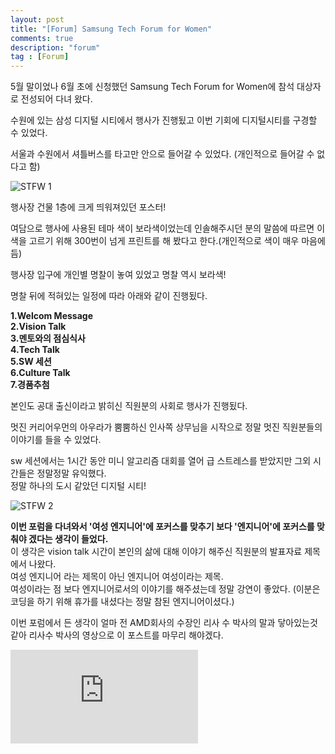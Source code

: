 ```yaml
---
layout: post
title: "[Forum] Samsung Tech Forum for Women"
comments: true
description: "forum"
tag : [Forum]
---
```


5월 말이었나 6월 초에 신청했던 Samsung Tech Forum for Women에 참석 대상자로 전성되어 다녀 왔다. <br>

수원에 있는 삼성 디지털 시티에서 행사가 진행됬고 이번 기회에 디지털시티를 구경할 수 있었다. <br>

서울과 수원에서 셔틀버스를 타고만 안으로 들어갈 수 있었다. (개인적으로 들어갈 수 없다고 함)<br>

![STFW 1](https://krispedia.github.io/assets/images/STFW_1.jpg)<br>

행사장 건물 1층에 크게 띄워져있던 포스터! <br>

여담으로 행사에 사용된 테마 색이 보라색이었는데 인솔해주시던 분의 말씀에 따르면 이 색을 고르기 위해 300번이 넘게 프린트를 해 봤다고 한다.(개인적으로 색이 매우 마음에 듬)<br>

행사장 입구에 개인별 명찰이 놓여 있었고 명찰 역시 보라색! <br>

명찰 뒤에 적혀있는 일정에 따라 아래와 같이 진행됬다. <br>

**1.Welcom Message**<br>
**2.Vision Talk**<br>
**3.멘토와의 점심식사**<br>
**4.Tech Talk**<br>
**5.SW 세션**<br>
**6.Culture Talk**<br>
**7.경품추첨**<br>

본인도 공대 출신이라고 밝히신 직원분의 사회로 행사가 진행됬다. <br>

멋진 커리어우먼의 아우라가 뿜뿜하신 인사쪽 상무님을 시작으로 정말 멋진 직원분들의 이야기를 들을 수 있었다.<br>

sw 세션에서는 1시간 동안 미니 알고리즘 대회를 열어 급 스트레스를 받았지만 그외 시간들은 정말정말 유익했다.<br>
정말 하나의 도시 같았던 디지털 시티!<br>

![STFW 2](https://krispedia.github.io/assets/images/STFW_2.jpg)<br>

**이번 포럼을 다녀와서 '여성 엔지니어'에 포커스를 맞추기 보다 '엔지니어'에 포커스를 맞춰야 겠다는 생각이 들었다.**<br>
이 생각은 vision talk 시간이 본인의 삶에 대해 이야기 해주신 직원분의 발표자료 제목에서 나왔다. <br>
여성 엔지니어 라는 제목이 아닌 엔지니어 여성이라는 제목. <br>
여성이라는 점 보다 엔지니어로서의 이야기를 해주셨는데 정말 강연이 좋았다. (이분은 코딩을 하기 위해 휴가를 내셨다는 정말 참된 엔지니어이셨다.)<br>

이번 포럼에서 든 생각이 얼마 전 AMD회사의 수장인 리사 수 박사의 말과 닿아있는것 같아 리사수 박사의 영상으로 이 포스트를 마무리 해야겠다. <br>

<div class="video-container"><iframe src="https://www.youtube.com/watch?v=m7BKW-HkXrQ&t=12s" frameborder="0" allowfullscreen></iframe></div>

